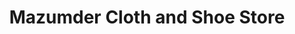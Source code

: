 ---
title: "Mazumder Cloth and Shoe Store"
url: /baskandi-area/mazumder-cloth-and-shoe-store/
shop: Kleidung
---